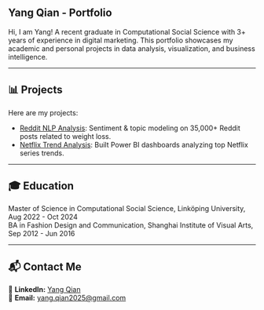 ## Yang Qian - Portfolio

Hi, I am Yang! A recent graduate in Computational Social Science with 3+ years of experience in digital marketing. This portfolio showcases my academic and personal projects in data analysis, visualization, and business intelligence.

---

## **📊 Projects**
Here are my projects:

- [Reddit NLP Analysis](https://github.com/Joeyy886/Portfolio/tree/main/reddit-nlp-analysis): Sentiment & topic modeling on 35,000+ Reddit posts related to weight loss.
- [Netflix Trend Analysis](https://github.com/Joeyy886/Portfolio/tree/main/netflix_trends_analysis): Built Power BI dashboards analyzing top Netflix series trends.

---

## **🎓 Education**
Master of Science in Computational Social Science, Linköping University, Aug 2022 - Oct 2024  
BA in Fashion Design and Communication, Shanghai Institute of Visual Arts, Sep 2012 - Jun 2016

---

## **📬 Contact Me**
📌 **LinkedIn:** [Yang Qian](https://www.linkedin.com/in/yangqian86)  
📌 **Email:** yang.qian2025@gmail.com 
